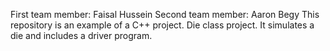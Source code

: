 First team member: Faisal Hussein
Second team member: Aaron Begy
This repository is an example of a C++ project.
Die class project. It simulates a die and includes a driver program.